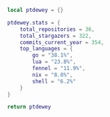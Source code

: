 <!--CONTENT_START-->
```lua
local ptdewey = {}

ptdewey.stats = {
    total_repositories = 36,
    total_stargazers = 322,
    commits_current_year = 354,
    top_languages = {
        go = "38.1%",
        lua = "23.8%",
        fennel = "11.9%",
        nix = "8.8%",
        shell = "6.2%"
    }
}

return ptdewey
```
<!--CONTENT_END-->
